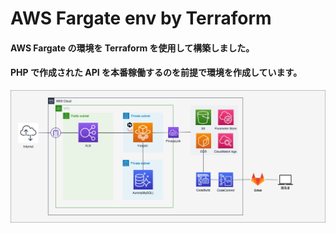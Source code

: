 # AWS Fargate env by Terraform

#### AWS Fargate の環境を Terraform を使用して構築しました。

#### PHP で作成された API を本番稼働するのを前提で環境を作成しています。

![image](/images/fargate-env.png)
